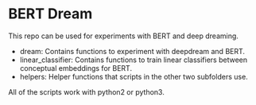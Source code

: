 # BERT Dream

This repo can be used for experiments with BERT and deep dreaming.

-  dream: Contains functions to experiment with deepdream and BERT.
-  linear_classifier: Contains functions to train linear classifiers between
conceptual embeddings for BERT.
-  helpers: Helper functions that scripts in the other two subfolders use.

All of the scripts work with python2 or python3.
